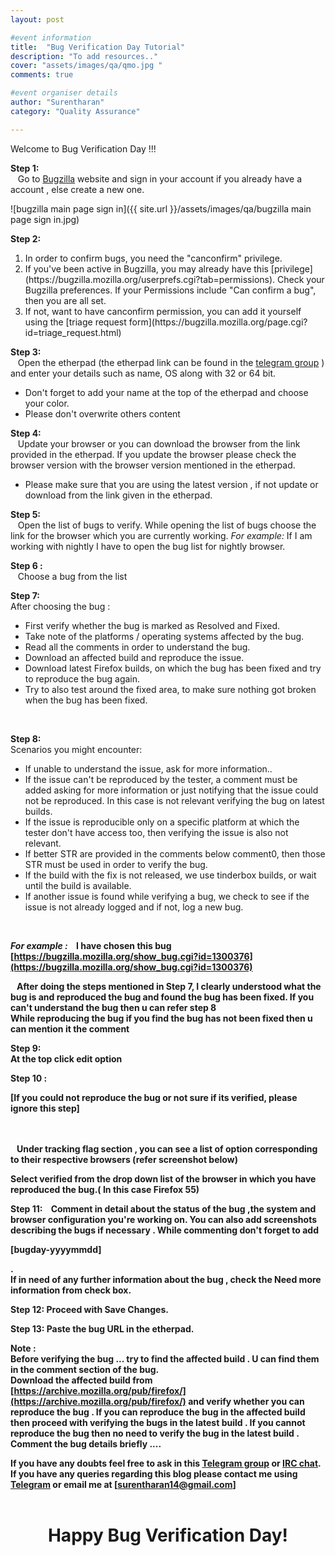 ```yaml
---
layout: post

#event information
title:  "Bug Verification Day Tutorial"
description: "To add resources.."
cover: "assets/images/qa/qmo.jpg "
comments: true

#event organiser details
author: "Surentharan"
category: "Quality Assurance"

---
```


Welcome to Bug Verification Day !!!

<b>Step 1:</b><br>
&nbsp;&nbsp; Go to [Bugzilla](http://bugzilla.mozilla.org/) website and sign in your account if you already have a account , else create a new one.<br>

  ![bugzilla main page sign in]({{ site.url }}/assets/images/qa/bugzilla main page sign in.jpg)<br>
  
<b>Step 2:</b><br>
<ol>
  <li>In order to confirm bugs, you need the "canconfirm" privilege.</li>
  <li>If you've been active in Bugzilla, you may already have this [privilege](https://bugzilla.mozilla.org/userprefs.cgi?tab=permissions). Check your Bugzilla preferences. If your Permissions include "Can confirm a bug", then you are all set.</li>
  <li>If not, want to have canconfirm permission, you can add it yourself using the [triage request form](https://bugzilla.mozilla.org/page.cgi?id=triage_request.html)</li>
</ol>

<b>Step 3:</b><br>
&nbsp;&nbsp; Open the etherpad (the etherpad link can be found in the [telegram group](https://t.me/MozIndia_QA) ) and enter your details such as name, OS along with 32 or 64 bit.
<ul>
  <li>Don't forget to add your name at the top of the etherpad and choose your color.</li>
  <li>Please don't overwrite others content</li>
</ul>
  
<b>Step 4:</b><br>
&nbsp;&nbsp; Update your browser or you can download the browser from the link provided in the etherpad. If you update the browser please check the browser version with the browser version mentioned in the etherpad.
<ul>
  <li>Please make sure that you are using the latest version , if not update or download from the link given in the etherpad.</li>
</ul>

<b>Step 5:</b><br>
&nbsp;&nbsp; Open the list of bugs to verify. While opening the list of bugs choose the link for the browser which you are currently working.
<i>For example:</i> If I am working with nightly I have to open the bug list for nightly browser.



<b>Step 6 :</b></br>
&nbsp;&nbsp; Choose a bug from the list

<b>Step 7:</b><br> 
After choosing the bug :<br>
<ul>
  <li>First verify whether the bug is marked as Resolved and Fixed.</li>
  <li>Take note of the platforms / operating systems affected by the bug.</li>
  <li>Read all the comments in order to understand the bug.</li>
  <li>Download an affected build and reproduce the issue.</li>
  <li>Download latest Firefox builds, on which the bug has been fixed and try to reproduce the bug again.</li>
  <li>Try to also test around the fixed area, to make sure nothing got broken when the bug has been fixed.</li>
 </ul>
 <br> 
 
<b>Step 8:</b><br>
Scenarios you might encounter:<br>
<ul>
  <li>If unable to understand the issue, ask for more information..</li>
  <li>If the issue can't be reproduced by the tester, a comment must be added asking for more information or just notifying that the issue could not  be reproduced. In this case is not relevant verifying the bug on latest builds.</li>
  <li>If the issue is reproducible only on a specific platform at which the tester don't have access too, then verifying the issue is also not relevant.</li>
  <li>If better STR are provided in the comments below comment0, then those STR must be used in order to verify the bug.</li>
  <li>If the build with the fix is not released, we use tinderbox builds, or wait until the build is available.</li>
  <li>If another issue is found while verifying a bug, we check to see if the issue is not already logged and if not, log a new bug.</li>
  </ul>
  <br>

<b><i>For example :<b></i>
&nbsp;&nbsp; I have chosen this bug [https://bugzilla.mozilla.org/show_bug.cgi?id=1300376](https://bugzilla.mozilla.org/show_bug.cgi?id=1300376)<br>
  

&nbsp;&nbsp; After doing the steps mentioned in Step 7, I clearly understood what the bug is and reproduced the bug and found the bug has been fixed. If you can't understand the bug then u can refer step 8<br>
While reproducing the bug if you find the bug has not been fixed then u can mention it the comment<br>

<b>Step 9:</b><br>At the top click edit option



<b>Step 10 :<p>[If you could not reproduce the bug or not sure if its verified, please ignore this step]</p></b><br>    
&nbsp;&nbsp; Under tracking flag section , you can see a list of option corresponding to their respective browsers (refer screenshot below) 



Select verified from the drop down list of the browser in which you have reproduced the bug.( In this case Firefox 55)

Step 11:
&nbsp;&nbsp; Comment in detail about the status of the bug ,the system and browser configuration you're working on. You can also add screenshots describing the bugs if necessary . While commenting don't forget to add <b><p>[bugday-yyyymmdd]</p></b>.<br>
If in need of any further information about the bug , check the <b>Need more information</b> from check box.<br>


<b>Step 12:</b> Proceed with <b>Save Changes.</b><br>

<b> Step 13:</b> Paste the bug URL in the etherpad.<br>




<b>Note :<br>
Before verifying the bug ... try to find the affected build .  U can find them in the comment section of the bug.<br>
Download the affected build from [https://archive.mozilla.org/pub/firefox/](https://archive.mozilla.org/pub/firefox/) and verify whether you can reproduce the bug . If you can reproduce the bug in the affected build then proceed with verifying the bugs in the latest build . If you cannot reproduce the bug then no need to verify the bug in the latest build . Comment the bug details briefly ....<b>

If you have any doubts feel free to ask in this [Telegram group](https://t.me/MozIndia_QA) or [IRC chat](http://widget01.mibbit.com/?server=irc.mozilla.org&channel=%23qa). If you have any queries regarding this blog please contact me using [Telegram](https://t.me/surenvino) or email me at <b>[surentharan14@gmail.com]</b><br><br>

<center><b><h1>Happy Bug Verification Day!</h1></b></center>
